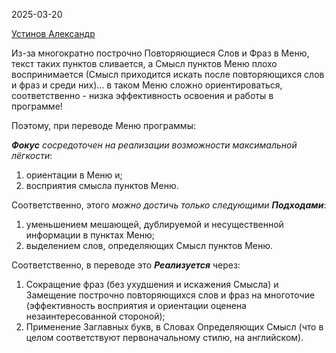 2025-03-20

[Устинов Александр](quarus@ya.ru)

Из-за многократно построчно Повторяющиеся Слов и Фраз в Меню, текст таких пунктов сливается, а Смысл пунктов Меню плохо воспринимается (Смысл приходится искать после повторяющихся слов и фраз и среди них)... в таком Меню сложно ориентироваться, соответственно - низка эффективность освоения и работы в программе!

Поэтому, при переводе Меню программы:

***Фокус*** *сосредоточен на реализации возможности максимальной лёгкости*:
1. ориентации в Меню и;
2. восприятия смысла пунктов Меню.

Соответственно, этого *можно достичь только следующими* ***Подходами***:
1. уменьшением мешающей, дублируемой и несущественной информации в пунктах Меню;
2. выделением слов, определяющих Смысл пунктов Меню.

Соответственно, в переводе это ***Реализуется*** через:
1. Сокращение фраз (без ухудшения и искажения Смысла) и Замещение построчно повторяющихся слов и фраз на многоточие (эффективность восприятия и ориентации оценена незаинтересованной стороной);
2. Применение Заглавных букв, в Словах Определяющих Смысл (что в целом соответствуют первоначальному стилю, на английском).
